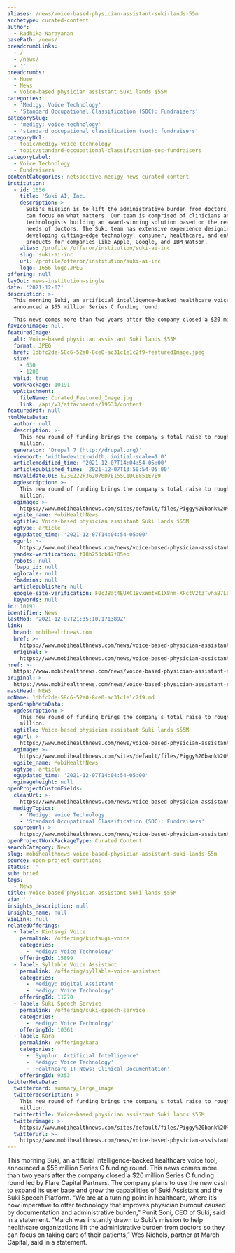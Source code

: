 ```yaml
---
aliases: /news/voice-based-physician-assistant-suki-lands-55m
archetype: curated-content
author:
  - Radhika Narayanan
basePath: /news/
breadcrumbLinks:
  - /
  - /news/
  - ''
breadcrumbs:
  - Home
  - News
  - Voice-based physician assistant Suki lands $55M
categories:
  - 'Medigy: Voice Technology'
  - 'Standard Occupational Classification (SOC): Fundraisers'
categorySlug:
  - 'medigy: voice technology'
  - 'standard occupational classification (soc): fundraisers'
categoryUrl:
  - topic/medigy-voice-technology
  - topic/standard-occupational-classification-soc-fundraisers
categoryLabel:
  - Voice Technology
  - Fundraisers
contentCategories: netspective-medigy-news-curated-content
institution:
  - id: 1656
    title: 'Suki AI, Inc.'
    description: >-
      Suki's mission is to lift the administrative burden from doctors, so they
      can focus on what matters. Our team is comprised of clinicians and
      technologists building an award-winning solution based on the real-world
      needs of doctors. The Suki team has extensive experience designing and
      developing cutting-edge technology, consumer, healthcare, and enterprise
      products for companies like Apple, Google, and IBM Watson.
    alias: /profile /offeror/institution/suki-ai-inc
    slug: suki-ai-inc
    url: /profile/offeror/institution/suki-ai-inc
    logo: 1656-logo.JPEG
offering: null
layOut: news-institution-single
date: '2021-12-07'
description: >-
  This morning Suki, an artificial intelligence-backed healthcare voice tool,
  announced a $55 million Series C funding round.

  This news comes more than two years after the company closed a $20 million S
favIconImage: null
featuredImage:
  alt: Voice-based physician assistant Suki lands $55M
  format: JPEG
  href: 1dbfc2de-58c6-52a0-8ce0-ac31c1e1c2f9-featuredImage.jpeg
  size:
    - 630
    - 1200
  valid: true
  workPackage: 10191
  wpAttachment:
    fileName: Curated_Featured_Image.jpg
    link: /api/v3/attachments/19633/content
featuredPdf: null
htmlMetaData:
  author: null
  description: >-
    This new round of funding brings the company's total raise to roughly $95
    million.
  generator: 'Drupal 7 (http://drupal.org)'
  viewport: 'width=device-width, initial-scale=1.0'
  articlemodified_time: '2021-12-07T14:04:54-05:00'
  articlepublished_time: '2021-12-07T13:50:54-05:00'
  msvalidate.01: E23E222F362070D7E155C1DCE851E7E9
  ogdescription: >-
    This new round of funding brings the company's total raise to roughly $95
    million.
  ogimage: >-
    https://www.mobihealthnews.com/sites/default/files/Piggy%20bank%20%28Photo%20by%20Kwanchai%20Lerttanapunyaporn%20%3A%20EyeEm%3AGetty%20Images%29_33.jpg
  ogsite_name: MobiHealthNews
  ogtitle: Voice-based physician assistant Suki lands $55M
  ogtype: article
  ogupdated_time: '2021-12-07T14:04:54-05:00'
  ogurl: >-
    https://www.mobihealthnews.com/news/voice-based-physician-assistant-suki-lands-55m
  yandex-verification: f18b253cb47f85eb
  robots: null
  fbapp_id: null
  oglocale: null
  fbadmins: null
  articlepublisher: null
  google-site-verification: F0c38at4EUXC1BvxWmtxK1X8nm-XFctV2t3TvhaB7L8
  keywords: null
id: 10191
identifier: News
lastMod: '2021-12-07T21:35:10.171389Z'
link:
  brand: mobihealthnews.com
  href: >-
    https://www.mobihealthnews.com/news/voice-based-physician-assistant-suki-lands-55m
  original: >-
    https://www.mobihealthnews.com/news/voice-based-physician-assistant-suki-lands-55m
href: >-
  https://www.mobihealthnews.com/news/voice-based-physician-assistant-suki-lands-55m
original: >-
  https://www.mobihealthnews.com/news/voice-based-physician-assistant-suki-lands-55m
mastHead: NEWS
mdName: 1dbfc2de-58c6-52a0-8ce0-ac31c1e1c2f9.md
openGraphMetaData:
  ogdescription: >-
    This new round of funding brings the company's total raise to roughly $95
    million.
  ogtitle: Voice-based physician assistant Suki lands $55M
  ogurl: >-
    https://www.mobihealthnews.com/news/voice-based-physician-assistant-suki-lands-55m
  ogimage: >-
    https://www.mobihealthnews.com/sites/default/files/Piggy%20bank%20%28Photo%20by%20Kwanchai%20Lerttanapunyaporn%20%3A%20EyeEm%3AGetty%20Images%29_33.jpg
  ogsite_name: MobiHealthNews
  ogtype: article
  ogupdated_time: '2021-12-07T14:04:54-05:00'
  ogimageheight: null
openProjectCustomFields:
  cleanUrl: >-
    https://www.mobihealthnews.com/news/voice-based-physician-assistant-suki-lands-55m
  medigyTopics:
    - 'Medigy: Voice Technology'
    - 'Standard Occupational Classification (SOC): Fundraisers'
  sourceUrl: >-
    https://www.mobihealthnews.com/news/voice-based-physician-assistant-suki-lands-55m
openProjectWorkPackageType: Curated Content
searchCategory: News
slug: mobihealthnews-voice-based-physician-assistant-suki-lands-55m
source: open-project-curations
status: ''
sub: brief
tags:
  - News
title: Voice-based physician assistant Suki lands $55M
via: ' '
insights_description: null
insights_name: null
viaLink: null
relatedOfferings:
  - label: Kintsugi Voice
    permalink: /offering/kintsugi-voice
    categories:
      - 'Medigy: Voice Technology'
    offeringId: 15899
  - label: Syllable Voice Assistant
    permalink: /offering/syllable-voice-assistant
    categories:
      - 'Medigy: Digital Assistant'
      - 'Medigy: Voice Technology'
    offeringId: 11270
  - label: Suki Speech Service
    permalink: /offering/suki-speech-service
    categories:
      - 'Medigy: Voice Technology'
    offeringId: 10361
  - label: Kara
    permalink: /offering/kara
    categories:
      - 'Symplur: Artificial Intelligence'
      - 'Medigy: Voice Technology'
      - 'Healthcare IT News: Clinical Documentation'
    offeringId: 9353
twitterMetaData:
  twittercard: summary_large_image
  twitterdescription: >-
    This new round of funding brings the company's total raise to roughly $95
    million.
  twittertitle: Voice-based physician assistant Suki lands $55M
  twitterimage: >-
    https://www.mobihealthnews.com/sites/default/files/Piggy%20bank%20%28Photo%20by%20Kwanchai%20Lerttanapunyaporn%20%3A%20EyeEm%3AGetty%20Images%29_33.jpg
  twitterurl: >-
    https://www.mobihealthnews.com/news/voice-based-physician-assistant-suki-lands-55m
---
```

<p>This morning Suki, an artificial intelligence-backed healthcare voice tool, announced a $55 million Series C funding round.
This news comes more than two years after the company closed a $20 million Series C funding round led by Flare Capital Partners.
The company plans to use the new cash to expand its user base and grow the capabilities of Suki Assistant and the Suki Speech Platform.
“We are at a turning point in healthcare, where it’s now imperative to offer technology that improves physician burnout caused by documentation and administrative burden,” Punit Soni, CEO of Suki, said in a statement.
“March was instantly drawn to Suki’s mission to help healthcare organizations lift the administrative burden from doctors so they can focus on taking care of their patients,” Wes Nichols, partner at March Capital, said in a statement.</p>